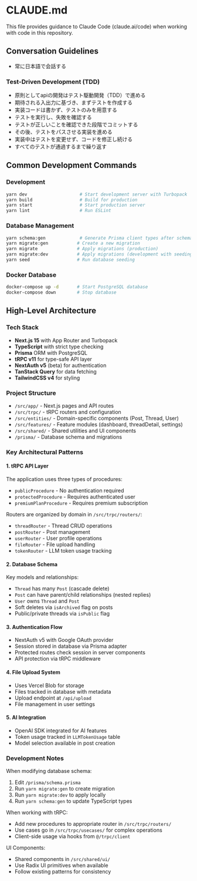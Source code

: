 # CLAUDE.md

This file provides guidance to Claude Code (claude.ai/code) when working with code in this repository.

## Conversation Guidelines

- 常に日本語で会話する

### Test-Driven Development (TDD)

- 原則としてapiの開発はテスト駆動開発（TDD）で進める
- 期待される入出力に基づき、まずテストを作成する
- 実装コードは書かず、テストのみを用意する
- テストを実行し、失敗を確認する
- テストが正しいことを確認できた段階でコミットする
- その後、テストをパスさせる実装を進める
- 実装中はテストを変更せず、コードを修正し続ける
- すべてのテストが通過するまで繰り返す

## Common Development Commands

### Development
```bash
yarn dev                    # Start development server with Turbopack
yarn build                  # Build for production
yarn start                  # Start production server
yarn lint                   # Run ESLint
```

### Database Management
```bash
yarn schema:gen             # Generate Prisma client types after schema changes
yarn migrate:gen           # Create a new migration
yarn migrate               # Apply migrations (production)
yarn migrate:dev           # Apply migrations (development with seeding)
yarn seed                  # Run database seeding
```

### Docker Database
```bash
docker-compose up -d       # Start PostgreSQL database
docker-compose down        # Stop database
```

## High-Level Architecture

### Tech Stack
- **Next.js 15** with App Router and Turbopack
- **TypeScript** with strict type checking
- **Prisma** ORM with PostgreSQL
- **tRPC v11** for type-safe API layer
- **NextAuth v5** (beta) for authentication
- **TanStack Query** for data fetching
- **TailwindCSS v4** for styling

### Project Structure
- `/src/app/` - Next.js pages and API routes
- `/src/trpc/` - tRPC routers and configuration
- `/src/entities/` - Domain-specific components (Post, Thread, User)
- `/src/features/` - Feature modules (dashboard, threadDetail, settings)
- `/src/shared/` - Shared utilities and UI components
- `/prisma/` - Database schema and migrations

### Key Architectural Patterns

#### 1. tRPC API Layer
The application uses three types of procedures:
- `publicProcedure` - No authentication required
- `protectedProcedure` - Requires authenticated user
- `premiumPlanProcedure` - Requires premium subscription

Routers are organized by domain in `/src/trpc/routers/`:
- `threadRouter` - Thread CRUD operations
- `postRouter` - Post management
- `userRouter` - User profile operations
- `fileRouter` - File upload handling
- `tokenRouter` - LLM token usage tracking

#### 2. Database Schema
Key models and relationships:
- `Thread` has many `Post` (cascade delete)
- `Post` can have parent/child relationships (nested replies)
- `User` owns `Thread` and `Post`
- Soft deletes via `isArchived` flag on posts
- Public/private threads via `isPublic` flag

#### 3. Authentication Flow
- NextAuth v5 with Google OAuth provider
- Session stored in database via Prisma adapter
- Protected routes check session in server components
- API protection via tRPC middleware

#### 4. File Upload System
- Uses Vercel Blob for storage
- Files tracked in database with metadata
- Upload endpoint at `/api/upload`
- File management in user settings

#### 5. AI Integration
- OpenAI SDK integrated for AI features
- Token usage tracked in `LLMTokenUsage` table
- Model selection available in post creation

### Development Notes

When modifying database schema:
1. Edit `/prisma/schema.prisma`
2. Run `yarn migrate:gen` to create migration
3. Run `yarn migrate:dev` to apply locally
4. Run `yarn schema:gen` to update TypeScript types

When working with tRPC:
- Add new procedures to appropriate router in `/src/trpc/routers/`
- Use cases go in `/src/trpc/usecases/` for complex operations
- Client-side usage via hooks from `@/trpc/client`

UI Components:
- Shared components in `/src/shared/ui/`
- Use Radix UI primitives when available
- Follow existing patterns for consistency
